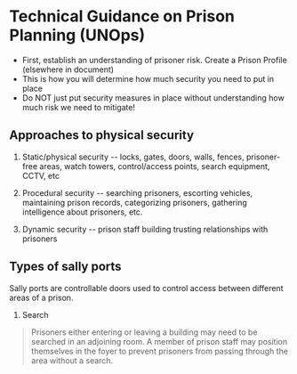 # Technical Guidance on Prison Planning (UNOps)

- First, establish an understanding of prisoner risk. Create a Prison Profile (elsewhere in document)
- This is how you will determine how much security you need to put in place
- Do NOT just put security measures in place without understanding how much risk we need to mitigate!

## Approaches to physical security

1. Static/physical security -- locks, gates, doors, walls, fences, prisoner-free
areas, watch towers, control/access points, search equipment, CCTV, etc

2. Procedural security -- searching prisoners, escorting vehicles, maintaining prison records, categorizing prisoners,
gathering intelligence about prisoners, etc.

3. Dynamic security -- prison staff building trusting relationships with prisoners

## Types of sally ports

Sally ports are controllable doors used to control access between different areas of a prison.

1. Search

> Prisoners either entering or leaving a building may need to be searched in an adjoining room. A member of prison
staff may position themselves in the foyer to prevent prisoners from passing through the area without a search.